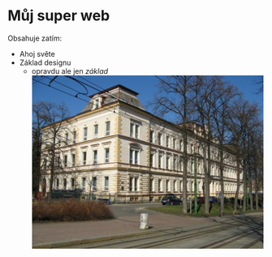 # Můj super web
Obsahuje zatím:
* Ahoj světe
* Základ designu
    * opravdu ale jen *základ*
![pslib](./SPSSE_Liberec_1.jpg)
